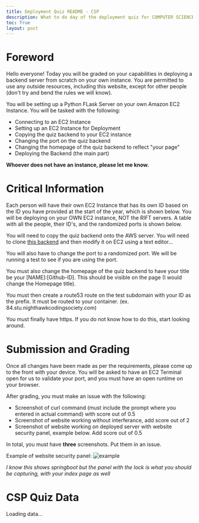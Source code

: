 ```yaml
---
title: Deployment Quiz README - CSP
description: What to do day of the deployment quiz for COMPUTER SCIENCE P
toc: True
layout: post
---
```


# Foreword

Hello everyone! Today you will be graded on your capabilities in deploying a backend server from scratch on your own instance. You are permitted to use any outside resources, including this website, except for other people (don't try and bend the rules we will know). 

You will be setting up a Python FLask Server on your own Amazon EC2 Instance. You will be tasked with the following:
- Connecting to an EC2 Instance
- Setting up an EC2 Instance for Deployment
- Copying the quiz backend to your EC2 instance
- Changing the port on the quiz backend
- Changing the homepage of the quiz backend to reflect "your page"
- Deploying the Backend (the main part)

**Whoever does not have an instance, please let me know.**

# Critical Information

Each person will have their own EC2 Instance that has its own ID based on the ID you have provided at the start of the year, which is shown below. You will be deploying on your OWN EC2 instance, NOT the RIFT servers. A table with all the people, their ID's, and the randomized ports is shown below. 

You will need to copy the quiz backend onto the AWS server. You will need to clone [this backend](https://github.com/RIFT24/cspquizbackend) and then modify it on EC2 using a text editor...

You will also have to change the port to a randomized port. We will be running a test to see if you are using the port. 

You must also change the homepage of the quiz backend to have your title be your [NAME]:[Github-ID]. This should be visible on the page (I would change the Homepage title).

You must then create a route53 route on the test subdomain with your ID as the prefix. It must be routed to your container. (ex. 84.stu.nighthawkcodingsociety.com)

You must finally have https. If you do not know how to do this, start looking around.

# Submission and Grading

Once all changes have been made as per the requirements, please come up to the front with your device. You will be asked to have an EC2 Terminal open for us to validate your port, and you must have an open runtime on your browser. 

After grading, you must make an issue with the following:
- Screenshot of curl command (must include the prompt where you entered in actual command) with score out of 0.5
- Screenshot of website working without interferance, add score out of 2
- Screenshot of website working on deployed server with website security panel, example below. Add score out of 0.5

In total, you must have **three** screenshots. Put them in an issue.

Example of website security panel:
![example](https://rackets-assets.vercel.app/assets/csa_quiz/example_submission.png)

*I know this shows springboot but the panel with the lock is what you should be capturing, with your index page as well*

# CSP Quiz Data

<div id="csv-root">Loading data...</div>

<script src="https://cdnjs.cloudflare.com/ajax/libs/PapaParse/5.3.0/papaparse.min.js"></script>

<script>
window.onload = function() {
    // Function to fetch and display CSV data
    function fetchAndDisplayCSV(csvUrl) {
        Papa.parse(csvUrl, {
            download: true,
            header: true, // Assuming your CSV has headers
            complete: function(results) {
                const data = results.data;
                displayData(data);
            }
        });
    }

    // Function to display the data on the page, focusing on ID, Name, and UID columns
    function displayData(data) {
        const container = document.getElementById('csv-root');
        container.innerHTML = ''; // Clear loading message or previous data

        // Example: Create and append a table to display the CSV data
        const table = document.createElement('table');
        const thead = document.createElement('thead');
        const tbody = document.createElement('tbody');
        const headers = ['ID', 'Name', 'Port'];

        // Create table header
        let row = thead.insertRow();
        headers.forEach(header => {
            let th = document.createElement('th');
            th.textContent = header;
            row.appendChild(th);
        });
        table.appendChild(thead);

        // Populate the table body with data
        data.forEach(item => {
            let row = tbody.insertRow();
            headers.forEach(header => {
                let cell = row.insertCell();
                // Convert header to field name as used in your CSV file
                // Assuming CSV headers match exactly, including case sensitivity
                cell.textContent = item[header]; // Adjust based on actual CSV column names
            });
        });
        table.appendChild(tbody);
        container.appendChild(table);
    }

    // Replace with the path to your CSV file in the repository
    const csvUrl = 'https://raw.githubusercontent.com/RIFT24/RIFT-Frontend/main/data/csp_quiz_r1.csv';
    fetchAndDisplayCSV(csvUrl);
};
</script>

<style>
/* Optional: Add some basic styling for the table */
table {
    border-collapse: collapse;
    width: 100%;
}
th, td {
    border: 1px solid #dddddd;
    text-align: left;
    padding: 8px;
}
th {
    background-color: #f2f2f2;
}
</style>
